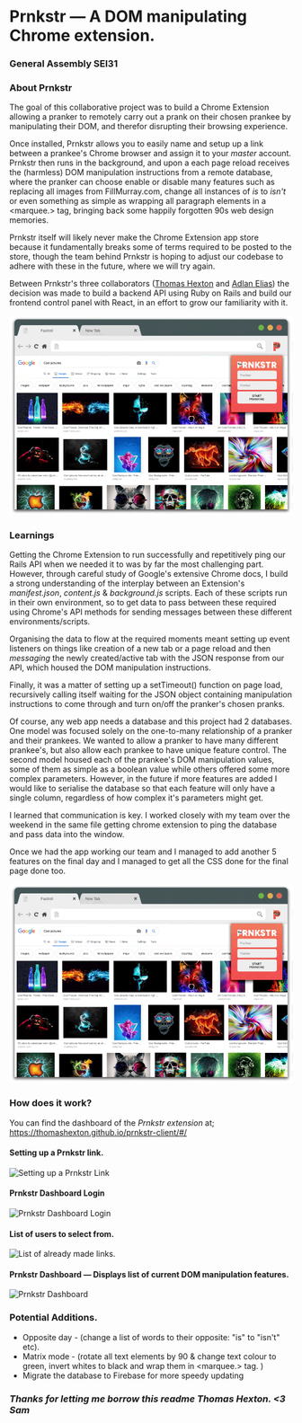 
# Prnkstr — A DOM manipulating Chrome extension.

### General Assembly SEI31

### **About Prnkstr**

The goal of this collaborative project was to build a Chrome Extension allowing a pranker to remotely carry out a prank on their chosen prankee by manipulating their DOM, and therefor disrupting their browsing experience.

Once installed, Prnkstr allows you to easily name and setup up a link between a prankee's Chrome browser and assign it to your *master* account. Prnkstr then runs in the background, and upon a each page reload receives the (harmless) DOM manipulation instructions from a remote database, where the pranker can choose enable or disable many features such as replacing all images from FillMurray.com, change all instances of *is* to *isn't* or even something as simple as wrapping all paragraph elements in a <marquee.> tag, bringing back some happily forgotten 90s web design memories.

Prnkstr itself will likely never make the Chrome Extension app store because it fundamentally breaks some of terms required to be posted to the store, though the team behind Prnkstr is hoping to adjust our codebase to adhere with these in the future, where we will try again.

Between Prnkstr's three collaborators ([Thomas Hexton](https://github.com/thomashexton) and [Adlan Elias](https://github.com/adlanelias)) the decision was made to build a backend API using Ruby on Rails and build our frontend control panel with React, in an effort to grow our familiarity with it.

![](images/PRNKSTR.gif)

### **Learnings**
Getting the Chrome Extension to run successfully and repetitively ping our Rails API when we needed it to was by far the most challenging part. However, through careful study of Google's extensive Chrome docs, I build a strong understanding of the interplay between an Extension's *manifest.json*, *content.js* & *background.js* scripts. Each of these scripts run in their own environment, so to get data to pass between these required using Chrome's API methods for sending messages between these different environments/scripts.

Organising the data to flow at the required moments meant setting up event listeners on things like creation of a new tab or a page reload and then *messaging* the newly created/active tab with the JSON response from our API, which housed the DOM manipulation instructions.

Finally, it was a matter of setting up a setTimeout() function on page load, recursively calling itself waiting for the JSON object containing manipulation instructions to come through and turn on/off the pranker's chosen pranks.

Of course, any web app needs a database and this project had 2 databases. One model was focused solely on the one-to-many relationship of a pranker and their prankees. We wanted to allow a pranker to have many different prankee's, but also allow each prankee to have unique feature control. The second model housed each of the prankee's DOM manipulation values, some of them as simple as a boolean value while others offered some more complex parameters. However, in the future if more features are added I would like to serialise the database so that each feature will only have a single column, regardless of how complex it's parameters might get.

I learned that communication is key. I worked closely with my team over the weekend in the same file getting chrome extension to ping the database and pass data into the window.

Once we had the app working our team and I managed to add another 5 features on the final day and I managed to get all the CSS done for the final page done too.

![](images/prnkstr.gif)

### **How does it work?**
You can find the dashboard of the *Prnkstr extension* at;
https://thomashexton.github.io/prnkstr-client/#/

#### Setting up a Prnkstr link.
![Setting up a Prnkstr Link](https://raw.githubusercontent.com/Trigotometry/prnkstr-extension/master/readme%20images/%231%20Prnkstr%20Link.png)
#### Prnkstr Dashboard Login
![Prnkstr Dashboard Login](https://raw.githubusercontent.com/Trigotometry/prnkstr-extension/master/readme%20images/%232%20Prnkstr%20Login.png)
#### List of users to select from.
![List of already made links.](https://raw.githubusercontent.com/Trigotometry/prnkstr-extension/master/readme%20images/%233%20Prnkstr%20Linked%20List.png)
#### Prnkstr Dashboard — Displays list of current DOM manipulation features.
![Prnkstr Dashboard](https://raw.githubusercontent.com/Trigotometry/prnkstr-extension/master/readme%20images/%234%20Prnkstr%20Dashboard.png)

### Potential Additions.
- Opposite day - (change a list of words to their opposite: "is" to "isn't" etc).
- Matrix mode - (rotate all text elements by 90 & change text colour to green, invert whites to black and wrap them in <marquee.> tag. )
- Migrate the database to Firebase for more speedy updating



### *Thanks for letting me borrow this readme Thomas Hexton.    <3 Sam*

